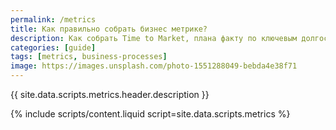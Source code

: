 ```yaml
---
permalink: /metrics
title: Как правильно собрать бизнес метрике?
description: Как собрать Time to Market, плана факту по ключевым долгосрочным задачам, плана факту по сроку реализации ключевых проектов 
categories: [guide]
tags: [metrics, business-processes]
image: https://images.unsplash.com/photo-1551288049-bebda4e38f71
---
```


{{ site.data.scripts.metrics.header.description }}

<!--more-->

{% include scripts/content.liquid
script=site.data.scripts.metrics
%}


